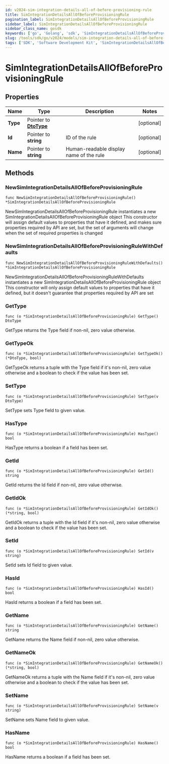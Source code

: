 ```yaml
---
id: v2024-sim-integration-details-all-of-before-provisioning-rule
title: SimIntegrationDetailsAllOfBeforeProvisioningRule
pagination_label: SimIntegrationDetailsAllOfBeforeProvisioningRule
sidebar_label: SimIntegrationDetailsAllOfBeforeProvisioningRule
sidebar_class_name: gosdk
keywords: ['go', 'Golang', 'sdk', 'SimIntegrationDetailsAllOfBeforeProvisioningRule', 'V2024SimIntegrationDetailsAllOfBeforeProvisioningRule'] 
slug: /tools/sdk/go/v2024/models/sim-integration-details-all-of-before-provisioning-rule
tags: ['SDK', 'Software Development Kit', 'SimIntegrationDetailsAllOfBeforeProvisioningRule', 'V2024SimIntegrationDetailsAllOfBeforeProvisioningRule']
---
```


# SimIntegrationDetailsAllOfBeforeProvisioningRule

## Properties

Name | Type | Description | Notes
------------ | ------------- | ------------- | -------------
**Type** | Pointer to [**DtoType**](dto-type) |  | [optional] 
**Id** | Pointer to **string** | ID of the rule | [optional] 
**Name** | Pointer to **string** | Human-readable display name of the rule | [optional] 

## Methods

### NewSimIntegrationDetailsAllOfBeforeProvisioningRule

`func NewSimIntegrationDetailsAllOfBeforeProvisioningRule() *SimIntegrationDetailsAllOfBeforeProvisioningRule`

NewSimIntegrationDetailsAllOfBeforeProvisioningRule instantiates a new SimIntegrationDetailsAllOfBeforeProvisioningRule object
This constructor will assign default values to properties that have it defined,
and makes sure properties required by API are set, but the set of arguments
will change when the set of required properties is changed

### NewSimIntegrationDetailsAllOfBeforeProvisioningRuleWithDefaults

`func NewSimIntegrationDetailsAllOfBeforeProvisioningRuleWithDefaults() *SimIntegrationDetailsAllOfBeforeProvisioningRule`

NewSimIntegrationDetailsAllOfBeforeProvisioningRuleWithDefaults instantiates a new SimIntegrationDetailsAllOfBeforeProvisioningRule object
This constructor will only assign default values to properties that have it defined,
but it doesn't guarantee that properties required by API are set

### GetType

`func (o *SimIntegrationDetailsAllOfBeforeProvisioningRule) GetType() DtoType`

GetType returns the Type field if non-nil, zero value otherwise.

### GetTypeOk

`func (o *SimIntegrationDetailsAllOfBeforeProvisioningRule) GetTypeOk() (*DtoType, bool)`

GetTypeOk returns a tuple with the Type field if it's non-nil, zero value otherwise
and a boolean to check if the value has been set.

### SetType

`func (o *SimIntegrationDetailsAllOfBeforeProvisioningRule) SetType(v DtoType)`

SetType sets Type field to given value.

### HasType

`func (o *SimIntegrationDetailsAllOfBeforeProvisioningRule) HasType() bool`

HasType returns a boolean if a field has been set.

### GetId

`func (o *SimIntegrationDetailsAllOfBeforeProvisioningRule) GetId() string`

GetId returns the Id field if non-nil, zero value otherwise.

### GetIdOk

`func (o *SimIntegrationDetailsAllOfBeforeProvisioningRule) GetIdOk() (*string, bool)`

GetIdOk returns a tuple with the Id field if it's non-nil, zero value otherwise
and a boolean to check if the value has been set.

### SetId

`func (o *SimIntegrationDetailsAllOfBeforeProvisioningRule) SetId(v string)`

SetId sets Id field to given value.

### HasId

`func (o *SimIntegrationDetailsAllOfBeforeProvisioningRule) HasId() bool`

HasId returns a boolean if a field has been set.

### GetName

`func (o *SimIntegrationDetailsAllOfBeforeProvisioningRule) GetName() string`

GetName returns the Name field if non-nil, zero value otherwise.

### GetNameOk

`func (o *SimIntegrationDetailsAllOfBeforeProvisioningRule) GetNameOk() (*string, bool)`

GetNameOk returns a tuple with the Name field if it's non-nil, zero value otherwise
and a boolean to check if the value has been set.

### SetName

`func (o *SimIntegrationDetailsAllOfBeforeProvisioningRule) SetName(v string)`

SetName sets Name field to given value.

### HasName

`func (o *SimIntegrationDetailsAllOfBeforeProvisioningRule) HasName() bool`

HasName returns a boolean if a field has been set.


